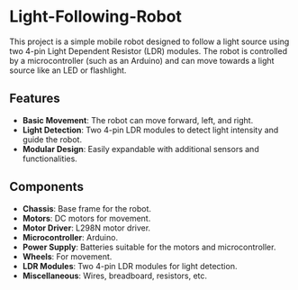 # Light-Following-Robot
This project is a simple mobile robot designed to follow a light source using two 4-pin Light Dependent Resistor (LDR) modules. The robot is controlled by a microcontroller (such as an Arduino) and can move towards a light source like an LED or flashlight.

## **Features**
- **Basic Movement**: The robot can move forward, left, and right.
- **Light Detection**: Two 4-pin LDR modules to detect light intensity and guide the robot.
- **Modular Design**: Easily expandable with additional sensors and functionalities.

## **Components**

- **Chassis**: Base frame for the robot.
- **Motors**: DC motors for movement.
- **Motor Driver**: L298N motor driver.
- **Microcontroller**: Arduino.
- **Power Supply**: Batteries suitable for the motors and microcontroller.
- **Wheels**: For movement.
- **LDR Modules**: Two 4-pin LDR modules for light detection.
- **Miscellaneous**: Wires, breadboard, resistors, etc.

